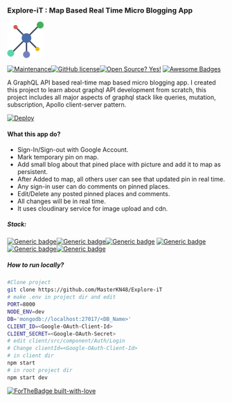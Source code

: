 ### 								Explore-iT : Map Based Real Time Micro Blogging App

<img src="./assets/app.png" height='84'>

[![Maintenance](https://img.shields.io/badge/Maintained%3F-no-red.svg)](https://bitbucket.org/lbesson/ansi-colors)[![GitHub license](https://img.shields.io/github/license/Naereen/StrapDown.js.svg)](https://github.com/Naereen/StrapDown.js/blob/master/LICENSE)[![Open Source? Yes!](https://badgen.net/badge/Open%20Source%20%3F/Yes%21/blue?icon=github)](https://github.com/Naereen/badges/) [![Awesome Badges](https://img.shields.io/badge/badges-awesome-green.svg)](https://github.com/Naereen/badges)

A GraphQL API  based real-time map based micro blogging app. I created this project to learn about graphql API development from scratch, this project includes all major aspects of graphql stack like queries, mutation, subscription, Apollo client-server pattern.

[![Deploy](https://www.herokucdn.com/deploy/button.svg)](https://heroku.com/deploy)

#### What this app do?

- Sign-In/Sign-out with Google Account.
- Mark temporary pin on map.
- Add small blog about that pined place with picture  and add it to map as persistent.
- After Added to map, all others user can see that updated pin in real time.
- Any sign-in user can do comments on pinned places.
- Edit/Delete any posted pinned places and comments.
- All changes will be in real time.
- It uses cloudinary service for image upload and cdn.

##### Stack:

[![Generic badge](https://img.shields.io/badge/Node.js->=14-<COLOR>.svg)]()[![Generic badge](https://img.shields.io/badge/GraphQL-red.svg)]()[![Generic badge](https://img.shields.io/badge/React.js->=16-blue.svg)]() [![Generic badge](https://img.shields.io/badge/MongoDB->=4-lime.svg)]() [![Generic badge](https://img.shields.io/badge/Apollo_Server->=2-pink.svg)]()[![Generic badge](https://img.shields.io/badge/Apollo_Client->=3-yellow.svg)]()

##### How to run locally?

```bash
#Clone project
git clone https://github.com/MasterKN48/Explore-iT
# make .env in project dir and edit
PORT=8000
NODE_ENV=dev
DB='mongodb://localhost:27017/<DB_Name>'
CLIENT_ID=<Google-OAuth-Client-Id>
CLIENT_SECRET=<Google-OAuth-Secret>
# edit client/src/component/Auth/Login
# Change clientId=<Google-OAuth-Client-Id>
# in client dir
npm start
# in root project dir
npm start dev

```

[![ForTheBadge built-with-love](http://ForTheBadge.com/images/badges/built-with-love.svg)]()